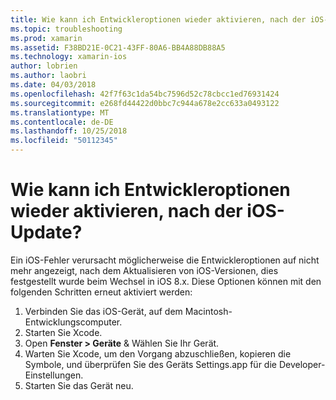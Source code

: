 ```yaml
---
title: Wie kann ich Entwickleroptionen wieder aktivieren, nach der iOS-Update?
ms.topic: troubleshooting
ms.prod: xamarin
ms.assetid: F38BD21E-0C21-43FF-80A6-BB4A88DB88A5
ms.technology: xamarin-ios
author: lobrien
ms.author: laobri
ms.date: 04/03/2018
ms.openlocfilehash: 42f7f63c1da54bc7596d52c78cbcc1ed76931424
ms.sourcegitcommit: e268fd44422d0bbc7c944a678e2cc633a0493122
ms.translationtype: MT
ms.contentlocale: de-DE
ms.lasthandoff: 10/25/2018
ms.locfileid: "50112345"
---
```

# <a name="how-can-i-reenable-developer-options-after-updating-ios"></a>Wie kann ich Entwickleroptionen wieder aktivieren, nach der iOS-Update?

Ein iOS-Fehler verursacht möglicherweise die Entwickleroptionen auf nicht mehr angezeigt, nach dem Aktualisieren von iOS-Versionen, dies festgestellt wurde beim Wechsel in iOS 8.x. Diese Optionen können mit den folgenden Schritten erneut aktiviert werden:

1. Verbinden Sie das iOS-Gerät, auf dem Macintosh-Entwicklungscomputer.
2. Starten Sie Xcode.
3. Open **Fenster > Geräte** & Wählen Sie Ihr Gerät.
4. Warten Sie Xcode, um den Vorgang abzuschließen, kopieren die Symbole, und überprüfen Sie des Geräts Settings.app für die Developer-Einstellungen.
5. Starten Sie das Gerät neu.
